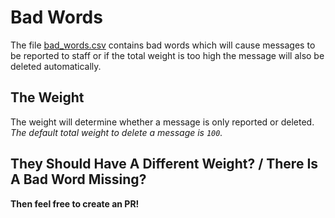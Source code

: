 # Bad Words

The file [bad_words.csv](bad_words.csv) contains bad words which
will cause messages to be reported to staff or if the total weight
is too high the message will also be deleted automatically.


## The Weight

The weight will determine whether a message is only reported or deleted.
*The default total weight to delete a message is ``100``.*


## They Should Have A Different Weight? / There Is A Bad Word Missing?

**Then feel free to create an PR!**
